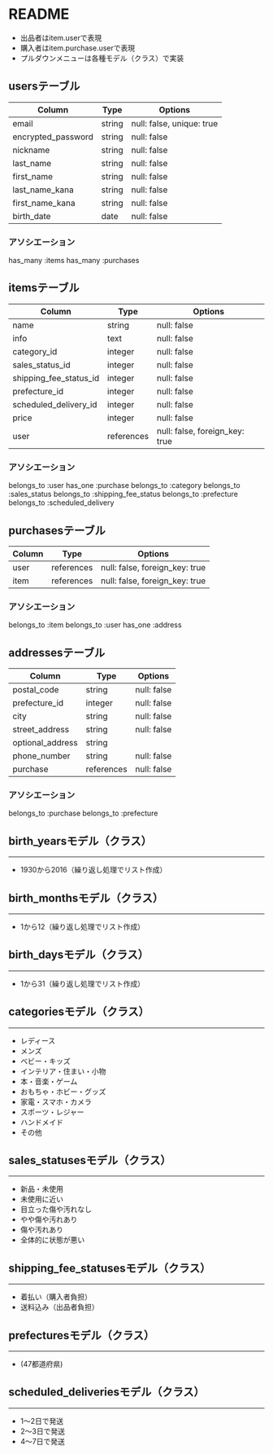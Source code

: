 # README
- 出品者はitem.userで表現
- 購入者はitem.purchase.userで表現
- プルダウンメニューは各種モデル（クラス）で実装

## usersテーブル
| Column             | Type   | Options                   |
| ------------------ | ------ | ------------------------- |
| email              | string | null: false, unique: true |
| encrypted_password | string | null: false               |
| nickname           | string | null: false               |
| last_name          | string | null: false               |
| first_name         | string | null: false               |
| last_name_kana     | string | null: false               |
| first_name_kana    | string | null: false               |
| birth_date         | date   | null: false               |

### アソシエーション
has_many :items
has_many :purchases



## itemsテーブル
| Column                 | Type       | Options                        |
| ---------------------- | ---------- | ------------------------------ |
| name                   | string     | null: false                    |
| info                   | text       | null: false                    |
| category_id            | integer    | null: false                    |
| sales_status_id        | integer    | null: false                    |
| shipping_fee_status_id | integer    | null: false                    |
| prefecture_id          | integer    | null: false                    |
| scheduled_delivery_id  | integer    | null: false                    |
| price                  | integer    | null: false                    |
| user                   | references | null: false, foreign_key: true |

### アソシエーション
belongs_to :user
has_one    :purchase
belongs_to :category
belongs_to :sales_status
belongs_to :shipping_fee_status
belongs_to :prefecture
belongs_to :scheduled_delivery



## purchasesテーブル
| Column | Type       | Options                        |
| ------ | ---------- | ------------------------------ |
| user   | references | null: false, foreign_key: true |
| item   | references | null: false, foreign_key: true |

### アソシエーション
belongs_to :item
belongs_to :user
has_one :address



## addressesテーブル
| Column           | Type       | Options                        |
| ---------------- | ---------- | ------------------------------ |
| postal_code      | string     | null: false                    |
| prefecture_id    | integer    | null: false                    |
| city             | string     | null: false                    |
| street_address   | string     | null: false                    |
| optional_address | string     |                                |
| phone_number     | string     | null: false                    |
| purchase         | references | null: false                    |

### アソシエーション
belongs_to :purchase
belongs_to :prefecture



## birth_yearsモデル（クラス）
- --
- 1930から2016（繰り返し処理でリスト作成）

## birth_monthsモデル（クラス）
- --
- 1から12（繰り返し処理でリスト作成）

## birth_daysモデル（クラス）
- --
- 1から31（繰り返し処理でリスト作成）

## categoriesモデル（クラス）
- ---
- レディース
- メンズ
- ベビー・キッズ
- インテリア・住まい・小物
- 本・音楽・ゲーム
- おもちゃ・ホビー・グッズ
- 家電・スマホ・カメラ
- スポーツ・レジャー
- ハンドメイド
- その他

## sales_statusesモデル（クラス）
- ---
- 新品・未使用
- 未使用に近い
- 目立った傷や汚れなし
- やや傷や汚れあり
- 傷や汚れあり
- 全体的に状態が悪い

## shipping_fee_statusesモデル（クラス）
- ---
- 着払い（購入者負担）
- 送料込み（出品者負担）

## prefecturesモデル（クラス）
- ---
- (47都道府県)

## scheduled_deliveriesモデル（クラス）
- ---
- 1〜2日で発送
- 2〜3日で発送
- 4〜7日で発送

